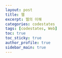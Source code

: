 ```yaml
---
layout: post
title: 웹
excerpt: 웹의 이해
categories: codestates
tags: [codestates, Web]
toc: true
toc_sticky: true
author_profile: true
sidebar_main: true
---
```

